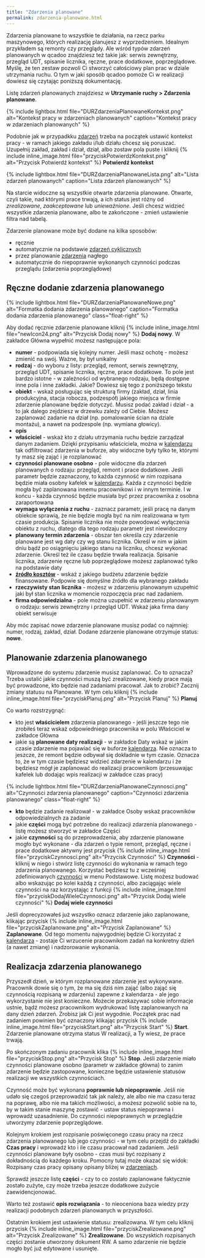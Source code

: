 ```yaml
---
title: "Zdarzenia planowane"
permalink: zdarzenia-planowane.html
---
```


Zdarzenia planowane to wszystkie te działania, na rzecz parku maszynowego, których realizację planujesz z wyprzedzeniem. Idealnym przykładem są remonty czy przeglądy. Ale wśród typów zdarzeń planowanych w qcadoo znajdziesz też takie jak: serwis zewnętrzny, przegląd UDT, spisanie licznika, ręczne, prace dodatkowe, poprzeglądowe. Myślę, że ten zestaw pozwoli Ci stworzyć całościowy plan prac w dziale utrzymania ruchu. O tym w jaki sposób qcadoo pomoże Ci w realizacji dowiesz się czytając poniższą dokumentację.

Listę zdarzeń planowanych znajdziesz w **Utrzymanie ruchy > Zdarzenia planowane**. 

{% include lightbox.html file="DURZdarzeniaPlanowaneKontekst.png" alt="Kontekst pracy w zdarzeniach planowanych" caption="Kontekst pracy w zdarzeniach planowanych" %}

Podobnie jak w przypadkku [zdarzeń](/zdarzenia) trzeba na początek ustawić kontekst pracy - w ramach jakiego zakładu i/lub działu chcesz się poruszać. Uzupełnij zakład, zakład i dział, dział, albo zostaw pola puste i kliknij {% include inline_image.html file="przyciskPotwierdzKontekst.png" alt="Przycisk Potwierdź kontekst" %} **Potwierdź kontekst**

{% include lightbox.html file="DURZdarzeniaPlanowaneLista.png" alt="Lista zdarzeń planowanych" caption="Lista zdarzeń planowanych" %}

Na starcie widoczne są wszystkie otwarte zdarzenia planowane. Otwarte, czyli takie, nad którymi prace trwają, a ich status jest różny od _zrealizowane_, _zaakceptowane_ lub _unieważnione_. Jeśli chcesz widzieć wszystkie zdarzenia planowane, albo te zakończone - zmień ustawienie filtra nad tabelą.

Zdarzenie planowane może być dodane na kilka sposobów:
- ręcznie
- automatycznie na podstawie [zdarzeń cyklicznych](/zdarzenia-cykliczne)
- przez planowanie [zdarzenia](/zdarzenia) nagłego
- automatycznie do niepoprawnie wykonanych czynności podczas przeglądu (zdarzenia poprzeglądowe)

## Ręczne dodanie zdarzenia planowanego

{% include lightbox.html file="DURZdarzeniaPlanowaneNowe.png" alt="Formatka dodania zdarzenia planowanego" caption="Formatka dodania zdarzenia planowanego" class="float-right" %}

Aby dodać ręcznie zdarzenie planowane kliknij {% include inline_image.html file="newIcon24.png" alt="Przycisk Dodaj nowy" %} **Dodaj nowy**. W zakładce Główna wypełnić możesz następujące pola:

- **numer** - podpowiada się kolejny numer. Jeśli masz ochotę - możesz zmienić na swój. Ważne, by był unikalny
- **rodzaj** - do wyboru z listy: przegląd, remont, serwis zewnętrzny, przegląd UDT, spisanie licznika, ręczne, prace dodatkowe. To pole jest bardzo istotne - w zależności od wybranego rodzaju, będą dostępne inne pola i inne zakładki. Jakie? Dowiesz się tego z poniższego tekstu
- **obiekt** - wskaż posługując się strukturą firmy (zakład, dział, linia produkcyjna, stacja robocza, podzespół) jakiego miejsca w firmie zdarzenie planowane będzie dotyczyć. Musisz podać zakład i dział - a to jak dalego zejdziesz w drzewku zależy od Ciebie. Możesz zaplanować zadanie na dział (np. pomalowanie ścian na dziale montażu), a nawet na podzespole (np. wymiana głowicy).
- **opis**
- **właściciel** - wskaż kto z działu utrzymania ruchu będzie zarządzał danym zadaniem. Dzięki przypisaniu właściciela, można w [kalendarzu](/kalendarz-zdarzen) tak odfiltrować zdarzenia w buforze, aby widoczne były tylko te, którymi ty masz się zająć i je rozplanować
- **czynności planowane osobno** - pole widoczne dla zdarzeń planowanych o rodzaju: przegląd, remont i prace dodatkowe. Jeśli parametr będzie zaznaczony, to każda czynność w nim rozpisana będzie miała osobny kafelek w [kalendarzu](/kalendarz-zdarzen). Każda z czynności będzie mogła być zaplanowana innemu pracownikowi i w innym terminie. I w końcu - każda czynność będzie musiała być przez pracownika z osobna zaraportowana 
- **wymaga wyłączenia z ruchu** - zaznacz parametr, jeśli pracę na danym obiekcie sprawią, że nie będzie mogła być na nim realizowana w tym czasie produkcja. Spisanie licznika nie może powodować wyłączenia obiektu z ruchu, dlatego dla tego rodzaju parametr jest niewidoczny
- **planowany termin zdarzenia** - obszar ten określa czy zdarzenie planowane jest wg daty czy wg stanu licznika. Określ w nim w jakim dniu bądź po osiągnięciu jakiego stanu na liczniku, chcesz wykonać zdarzenie. Określ też ile czasu będzie trwała realizacja. Spisanie licznika, zdarzenie ręczne lub poprzeglądowe możesz zaplanować tylko na podstawie daty
- **[źródło kosztów](/zrodlo-kosztow)** - wskaż z jakiego budżetu zdarzenie będzie finansowane. Podpowie się domyślne źródło dla wybranego zakładu
- **rzeczywisty stan licznika** - możesz w zdarzeniu planowanym uzupełnić jaki był stan licznika w momencie rozpoczęcia prac nad zadaniem.
- **firma odpowiedzialna** - pole można uzupełnić w zdarzeniu planowanym o rodzaju: serwis zewnętrzny i przegląd UDT. Wskaż jaka firma dany obiekt serwisuje


Aby móc zapisać nowe zdarzenie planowane musisz podać co najmniej: numer, rodzaj, zakład, dział. Dodane zdarzenie planowane otrzymuje status: **nowe**.

## Planowanie zdarzenia planowanego

Wprowadzone do systemu zdarzenie musisz zaplanować. Co to oznacza? Trzeba ustalić jakie czynności muszą być zrealizowane, kiedy prace mają być prowadzone, kto będzie nad zadaniami pracował. Jak to zrobić? Zacznij zmiany statusu na Planowane. W tym celu kliknij {% include inline_image.html file="przyciskPlanuj.png" alt="Przycisk Planuj" %} **Planuj**

Co warto rozstrzygnąć:

- kto jest **właścicielem** zdarzenia planowanego - jeśli jeszcze tego nie zrobiłeś teraz wskaż odpowiedniego pracownika w polu Właściciel w zakładce Główna
- jakie są **planowane daty realizacji** - w zakładce Daty wskaż w jakim czasie zdarzenie ma pojawiać się w buforze [kalendarza](/kalendarz-zdarzen). Nie oznacza to jeszcze, że remont będzie odbywał się dokładnie w tym czasie. Oznacza to, że w tym czasie będziesz widzieć zdarzenie w kalendarzu i że będziesz mógł je zaplanować do realizacji pracownikom (przesuwając kafelek lub dodając wpis realizacji w zakładce czas pracy) 

{% include lightbox.html file="DURZdarzeniaPlanowaneCzynnosci.png" alt="Czynności zdarzenia planowanego" caption="Czynności zdarzenia planowanego" class="float-right" %}

- **kto** będzie zadanie realizował - w zakładce Osoby wskaż pracowników odpowiedzialnych za zadanie
- jakie **części** mogą być potrzebne do realizacji zdarzenia planowanego - listę możesz stworzyć w zakładce Części
- jakie **czynności** są do przeprowadzenia, aby zdarzenie planowane mogło być wykonane - dla zdarzeń o typie remont, przegląd, ręczne i prace dodatkowe aktywny jest przycisk {% include inline_image.html file="przyciskCzynnosci.png" alt="Przycisk Czynności" %} **Czynności** - kliknij w niego i stwórz listę czynności do wykonania w ramach tego zdarzenia planowanego. Korzystać będziesz tu z wcześniej zdefiniowanych [czynności](/czynnosci) w menu Podstawowe. Listę możesz budować albo wskazując po kolei każdą z czynności, albo zaciągając wiele czynności na raz korzystając z funkcji {% include inline_image.html file="przyciskDodajWieleCzynnosci.png" alt="Przycisk Dodaj wiele czynności" %} **Dodaj wiele czynności**

Jeśli doprecyzowałeś już wszystko oznacz zdarzenie jako zaplanowane, klikając przycisk {% include inline_image.html file="przyciskZaplanowane.png" alt="Przycisk Zaplanowane" %} **Zaplanowane**. Od tego momentu najwygodniej będzie Ci korzystać z [kalendarza](/kalendarz-zdarzen) - zostaje Ci wrzucenie pracownikom zadań na konkretny dzień (a nawet zmianę) i nadzorowanie wykonania. 


## Realizacja zdarzenia planowanego

Przyszedł dzień, w którym rozplanowane zdarzenie jest wykonywane. Pracownik dowie się o tym, że ma się dziś nim zająć (albo zająć się czynnością rozpisaną w zdarzeniu) zapewne z kalendarza - ale jego wykorzystanie nie jest konieczne. Możecie przekazywać sobie informacje ustnie, bądź możesz pracownikom wydrukować listę zaplanowanych na dany dzień zdarzeń. Zrobisz jak Ci jest wygodnie. 
Początek prac nad zadaniem powinien być oznaczony klikając przycisk {% include inline_image.html file="przyciskStart.png" alt="Przycisk Start" %} **Start**. Zdarzenie planowane otrzyma status W realizacji, a Ty wiesz, że prace trwają.

Po skończonym zadaniu pracownik klika {% include inline_image.html file="przyciskStop.png" alt="Przycisk Stop" %} **Stop**. Jeśli zdarzenie miało czynności planowane osobno (parametr w zakładce główna) to zanim zdarzenie będzie zastopowane, konieczne będzie ustawienie statusów realizacji we wszystkich czynnościach. 

Czynność może być wykonana **poprawnie lub niepoprawnie**. Jeśli nie udało się czegoś przeprowadzić tak jak należy, ale albo nie ma czasu teraz na poprawę, albo nie ma takich możliwości, a możesz pozwolić sobie na to, by w takim stanie maszynę zostawić - ustaw status niepoprawna i wprowadź uzasadnienie. Do czynności niepoprawnych w przeglądzie utworzymy zdarzenie poprzeglądowe.

Kolejnym krokiem jest rozpisanie poświęconego czasu pracy na rzecz zdarzenia planowanego lub jego czynności - w tym celu 
przejdź do zakładki **Czas pracy** i wprowadź kto i ile czasu pracował nad zadaniem. Jeśli czynności planowane były osobno - czas musi być rozpisany z dokładnością do każdego kroku. 
Pomocny tutaj może okazać się widok: Rozpisany czas pracy opisany opisany bliżej w [zdarzeniach](/zdarzenia.html#rozpisany-czas-pracy).

Sprawdź jeszcze listę **części** - czy to co zostało zaplanowane faktycznie zostało zużyte, czy może trzeba jeszcze dodatkowe zużycie zaewidencjonować.

Warto też zostawić **opis rozwiązania** - to nieoceniona baza wiedzy przy realizacji podobnych zdarzeń planowanych w przyszłości.

Ostatnim krokiem jest ustawienie statusu: zrealizowana. W tym celu kliknij przycisk {% include inline_image.html file="przyciskZrealizowane.png" alt="Przycisk Zrealizowane" %} **Zrealizowane**. Do wszysktich rozpisanych części zostanie utworzony dokument RW. A samo zdarzenie nie będzie mogło być już edytowane i usunięte.

